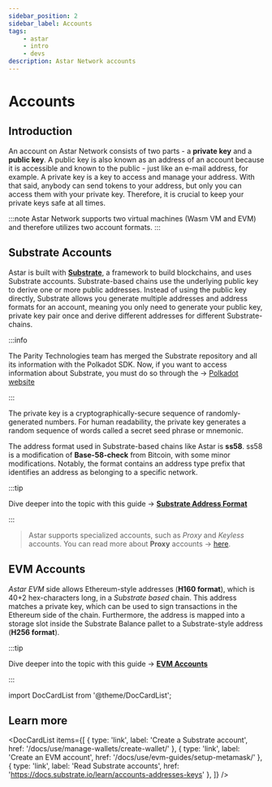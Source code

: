 ```yaml
---
sidebar_position: 2
sidebar_label: Accounts
tags:
    - astar
    - intro
    - devs
description: Astar Network accounts
---
```


# Accounts

## Introduction

An account on Astar Network consists of two parts - a **private key** and a **public key**. A public key is also known as an address of an account because it is accessible and known to the public - just like an e-mail address, for example. A private key is a key to access and manage your address. With that said, anybody can send tokens to your address, but only you can access them with your private key. Therefore, it is crucial to keep your private keys safe at all times. 

:::note
Astar Network supports two virtual machines (Wasm VM and EVM) and therefore utilizes two account formats. 
:::

## Substrate Accounts

Astar is built with [**Substrate**](https://docs.polkadot.com/develop/parachains/intro-polkadot-sdk/#substrate), a framework to build blockchains, and uses Substrate accounts. Substrate-based chains use the underlying public key to derive one or more public addresses. Instead of using the public key directly, Substrate allows you generate multiple addresses and address formats for an account, meaning you only need to generate your public key, private key pair once and derive different addresses for different Substrate-chains.

:::info

The Parity Technologies team has merged the Substrate repository and all its information with the Polkadot SDK. Now, if you want to access information about Substrate, you must do so through the → [Polkadot website](https://polkadot.com/platform/sdk)

:::

The private key is a cryptographically-secure sequence of randomly-generated numbers. For human readability, the private key generates a random sequence of words called a secret seed phrase or mnemonic.

The address format used in Substrate-based chains like Astar is **ss58**. ss58 is a modification of **Base-58-check** from Bitcoin, with some minor modifications. Notably, the format contains an address type prefix that identifies an address as belonging to a specific network.

:::tip

Dive deeper into the topic with this guide → [**Substrate Address Format**](https://wiki.polkadot.network/docs/learn-account-advanced#:~:text=The%20address%20format%20used%20in,format%20is%20the%20MultiAddress%20type.)

:::

> Astar supports specialized accounts, such as *Proxy* and *Keyless* accounts. 
You can read more about **Proxy** accounts → [here](/docs/learn/Proxies).

## EVM Accounts

*Astar EVM* side allows Ethereum-style addresses (**H160 format**), which is 40+2 hex-characters long, in a *Substrate based* chain. This address matches a private key, which can be used to sign transactions in the Ethereum side of the chain. Furthermore, the address is mapped into a storage slot inside the Substrate Balance pallet to a Substrate-style address (**H256 format**).

:::tip

Dive deeper into the topic with this guide → [**EVM Accounts**](https://ethereum.org/en/developers/docs/accounts/)

:::

import DocCardList from '@theme/DocCardList';

## Learn more
<DocCardList items={[
    { type: 'link', label: 'Create a Substrate account', href: '/docs/use/manage-wallets/create-wallet/' },
    { type: 'link', label: 'Create an EVM account', href: '/docs/use/evm-guides/setup-metamask/' },
    { type: 'link', label: 'Read Substrate accounts', href: 'https://docs.substrate.io/learn/accounts-addresses-keys' },
]} />
